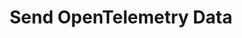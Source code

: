 ---
title: Send OpenTelemetry Data
keywords: opentelemetry, tracing, metrics
layout: readme
tags: [tracing]
sidebar: doc_sidebar
permalink: opentelemetry_overview.html
summary: Send OpenTelemetry traces and metrics data to Tanzu Observability. 
---